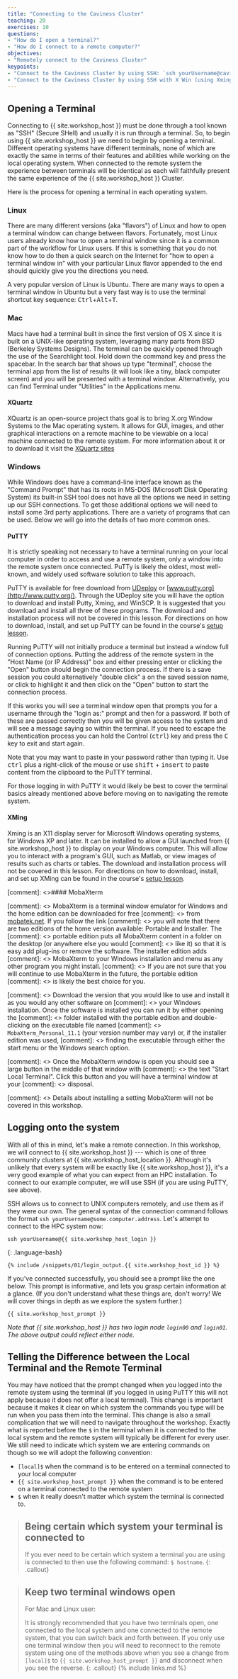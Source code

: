 ```yaml
---
title: "Connecting to the Caviness Cluster"
teaching: 20 
exercises: 10
questions:
- "How do I open a terminal?"
- "How do I connect to a remote computer?"
objectives:
- "Remotely connect to the Caviness Cluster"
keypoints:
- "Connect to the Caviness Cluster by using SSH: `ssh yourUsername@caviness.hpc.udel.edu`"
- "Connect to the Caviness Cluster by using SSH with X Win (using Xming): `ssh -Y yourUsername@caviness.hpc.udel.edu`"
---
```


## Opening a Terminal

Connecting to  {{ site.workshop_host }} must be done through a tool known as "SSH" (Secure SHell) and
usually it is run through a terminal. So, to begin using  {{ site.workshop_host }} we need to begin by opening
a terminal. Different operating systems have different terminals, none of which are exactly the same
in terms of their features and abilities while working on the local operating system. When connected to
the remote system the experience between terminals will be identical as each will faithfully present
the same experience of the  {{ site.workshop_host }}  Cluster.

Here is the process for opening a terminal in each operating system.

### Linux

There are many different versions (aka "flavors") of Linux and how to open a terminal window can
change between flavors. Fortunately, most Linux users already know how to open a terminal window
since it is a common part of the workflow for Linux users. If this is something that you do not know
how to do then a quick search on the Internet for "how to open a terminal window in" with your
particular Linux flavor appended to the end should quickly give you the directions you need.

A very popular version of Linux is Ubuntu. There are many ways to open a terminal window in Ubuntu
but a very fast way is to use the terminal shortcut key sequence:
<kbd>Ctrl</kbd>+<kbd>Alt</kbd>+<kbd>T</kbd>.

### Mac

Macs have had a terminal built in since the first version of OS X since it is
built on a UNIX-like operating system, leveraging many parts from BSD (Berkeley Systems Designs).
The terminal can be quickly opened through the use
of the Searchlight tool. Hold down the command key and press the spacebar. In the search bar that
shows up type "terminal", choose the terminal app from the list of results (it will look like a
tiny, black computer screen) and you will be presented with a terminal window. Alternatively, you
can find Terminal under "Utilities" in the Applications menu.



#### XQuartz

XQuartz is an open-source project thats goal is to bring X.org Window Systems to the Mac operating 
system. It allows for GUI, images, and other graphical interactions on a remote machine to be viewable
on a local machine connected to the remote system. For more information about it or to download it visit
the [XQuartz sites](https://www.xquartz.org/)

### Windows

While Windows does have a command-line interface known as the "Command Prompt" that has its roots in
MS-DOS (Microsoft Disk Operating System) its built-in SSH tool does not have all the options we
need in setting up our SSH connections. To get those additional options we will need to install 
some 3rd party applications. There are a variety of programs that can be used. Below we will go 
into the details of two more common ones.

#### PuTTY

It is strictly speaking not necessary to have a terminal running on your local computer in order to
access and use a remote system, only a window into the remote system once connected. PuTTy is likely
the oldest, most well-known, and widely used software solution to take this approach.


PuTTY is available for free download from 
[UDeploy](https://udeploy.udel.edu/software/putty-with-xming/) or 
[www.putty.org](http://www.putty.org/). Through the UDeploy site you will have the option to 
download and install Putty, Xming, and WinSCP. It is suggested that you download and install all
three of these programs. The download and installation process will not be covered in this lesson.
For directions on how to download, install, and set up  PuTTY can be found in the course's
[setup lesson]({{site.url}}{{site.baseurl}}/setup).

Running PuTTY will not initially produce a terminal but instead a window full of connection options.
Putting the address of the remote system in the "Host Name (or IP Address)" box and either pressing
enter or clicking the "Open" button should begin the connection process. If there is a save session
you could alternatively "double click" a on the saved session name, or click to highlight it and 
then click on the "Open" button to start the connection process.

If this works you will see a terminal window open that prompts you for a username through the "login
as:" prompt and then for a password. If both of these are passed correctly then you will be given
access to the system and will see a message saying so within the terminal. If you need to escape the
authentication process you can hold the Control (<kbd>ctrl</kbd>) key and press the <kbd>C</kbd> key
to exit and start again.

Note that you may want to paste in your password rather than typing it. Use <kbd>ctrl</kbd> plus a
right-click of the mouse or use <kbd>shift</kbd> + <kbd>insert</kbd> to paste content from the clipboard to the PuTTY terminal.

For those logging in with PuTTY it would likely be best to cover the terminal basics already
mentioned above before moving on to navigating the remote system.

#### XMing

Xming is an X11 display server for Microsoft Windows operating systems, for Windows XP and 
later. It can be installed to allow a GUI launched from  {{ site.workshop_host }} to display on your Windows
computer. This will allow you to interact with a program's GUI, such as Matlab, or view images of 
results such as charts or tables. The download and installation process will not be covered in this
lesson. For directions on how to download, install, and set up  XMing can be found in the course's
[setup lesson]({{site.url}}{{site.baseurl}}/setup).

[comment]: <>#### MobaXterm

[comment]: <> MobaXterm is a terminal window emulator for Windows and the home edition can be downloaded for free
[comment]: <> from [mobatek.net](https://mobaxterm.mobatek.net/download-home-edition.html). If you follow the link
[comment]: <> you will note that there are two editions of the home version available: Portable and Installer. The
[comment]: <> portable edition puts all MobaXterm content in a folder on the desktop (or anywhere else you would
[comment]: <> like it) so that it is easy add plug-ins or remove the software. The installer edition adds
[comment]: <> MobaXterm to your Windows installation and menu as any other program you might install.
[comment]: <> If you are not sure that you will continue to use MobaXterm in the future, the portable edition
[comment]: <> is likely the best choice for you.

[comment]: <> Download the version that you would like to use and install it as you would any other software on
[comment]: <> your Windows installation. Once the software is installed you can run it by either opening the
[comment]: <> folder installed with the portable edition and double-clicking on the executable file named
[comment]: <> `MobaXterm_Personal_11.1` (your version number may vary) or, if the installer edition was used,
[comment]: <> finding the executable through either the start menu or the Windows search option.

[comment]: <> Once the MobaXterm window is open you should see a large button in the middle of that window with
[comment]: <> the text \"Start Local Terminal\". Click this button and you will have a terminal window at your
[comment]: <> disposal.

[comment]: <> Details about installing a setting MobaXterm will not be covered in this workshop.

## Logging onto the system

With all of this in mind, let's make a remote connection. In this workshop, we will connect to
{{ site.workshop_host }} --- which is one of three community clusters at {{ site.workshop_host_location }}. Although it's unlikely
that every system will be exactly like {{ site.workshop_host }}, it's a very good example of what you can expect from
an HPC installation. To connect to our example computer, we will use SSH (if you are using
PuTTY, see above).

SSH allows us to connect to UNIX computers remotely, and use them as if they were our own. The
general syntax of the connection command follows the format `ssh yourUsername@some.computer.address`.
Let's attempt to connect to the HPC system now:

```
ssh yourUsername@{{ site.workshop_host_login }}
```
{: .language-bash}

```{.output}
{% include /snippets/01/login_output.{{ site.workshop_host_id }} %}
```

If you've connected successfully, you should see a prompt like the one below. This prompt is
informative, and lets you grasp certain information at a glance. (If you don't understand what these things are,
don't worry! We will cover things in depth as we explore the system further.)

```{.output}
{{ site.workshop_host_prompt }}
```
*Note that  {{ site.workshop_host }} has two login node `login00` and `login01`. The above output could reflect either node.*
## Telling the Difference between the Local Terminal and the Remote Terminal

You may have noticed that the prompt changed when you logged into the remote system using the
terminal (if you logged in using PuTTY this will not apply because it does not offer a local
terminal). This change is important because it makes it clear on which system the commands you type
will be run when you pass them into the terminal. This change is also a small complication that we
will need to navigate throughout the workshop. Exactly what is reported before the `$` in the
terminal when it is connected to the local system and the remote system will typically be different
for every user. We still need to indicate which system we are entering commands on though so we will
adopt the following convention:

- `[local]$` when the command is to be entered on a terminal connected to your local computer
- `{{ site.workshop_host_prompt }}` when the command is to be entered on a terminal connected to the remote system
- `$` when it really doesn't matter which system the terminal is connected to.

> ## Being certain which system your terminal is connected to
>
> If you ever need to be certain which system a terminal you are using is connected to then use the
> following command: `$ hostname`.
{: .callout}

> ## Keep two terminal windows open
>
> For Mac and Linux user:
> 
>
>
> It is strongly recommended that you have two terminals open, one connected to the local system and
> one connected to the remote system, that you can switch back and forth between. If you only use
> one terminal window then you will need to reconnect to the remote system using one of the methods
> above when you see a change from `[local]$` to `{{ site.workshop_host_prompt }}` and disconnect when you see the
> reverse.
{: .callout}
{% include links.md %}

